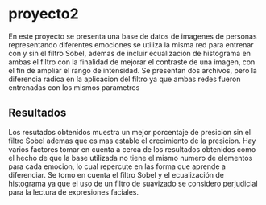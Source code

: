 # proyecto2

En este proyecto se presenta una base de datos de imagenes de personas representando diferentes emociones se utiliza la misma red para entrenar con y sin el filtro Sobel, ademas de incluir ecualización de histograma en ambas el filtro con la 
finalidad de mejorar el contraste de una imagen, con el fin de ampliar el rango de intensidad.
Se presentan dos archivos, pero la diferencia radica en la aplicacion del filtro ya que ambas redes fueron entrenadas con los mismos parametros

## Resultados 
Los resutados obtenidos muestra un mejor porcentaje de presicion sin el filtro Sobel ademas que es mas estable el crecimiento de la presicion. Hay varios factores tomar en cuenta a cerca de los resultados obtenidos 
como el hecho de que la base utilizada no tiene el mismo numero de elementos para cada emocion, lo cual repercute en las forma que aprende a diferenciar. Se tomo en cuenta el filtro Sobel y el ecualización de histograma
ya que el uso de un filtro de suavizado se considero perjudicial para la lectura de expresiones faciales.
